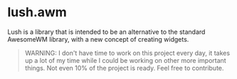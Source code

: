 # lush.awm

Lush is a library that is intended to be an alternative to the standard AwesomeWM library, with a new concept of creating widgets.

> WARNING: I don't have time to work on this project every day, it takes up a lot of my time while I could be working on other more important things. Not even 10% of the project is ready. Feel free to contribute.

